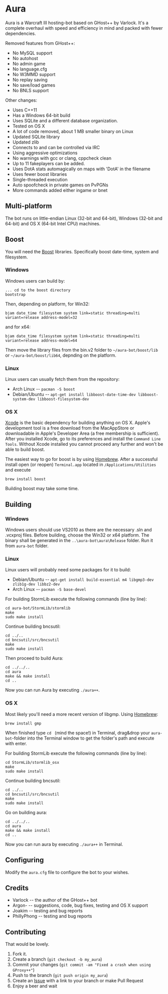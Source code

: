 Aura
====

Aura is a Warcraft III hosting-bot based on GHost++ by Varlock. It's a complete
overhaul with speed and efficiency in mind and packed with fewer dependencies.

Removed features from GHost++:
* No MySQL support
* No autohost
* No admin game
* No language.cfg
* No W3MMD support
* No replay saving
* No save/load games
* No BNLS support

Other changes:
* Uses C++11
* Has a Windows 64-bit build
* Uses SQLite and a different database organization.
* Tested on OS X
* A lot of code removed, about 1 MB smaller binary on Linux
* Updated SQLite library
* Updated zlib
* Connects to and can be controlled via IRC
* Using aggressive optimizations
* No warnings with gcc or clang, cppcheck clean
* Up to 11 fakeplayers can be added.
* Uses DotA stats automagically on maps with 'DotA' in the filename
* Uses fewer boost libraries
* Single-threaded execution
* Auto spoofcheck in private games on PvPGNs
* More commands added either ingame or bnet

Multi-platform
--------------

The bot runs on little-endian Linux (32-bit and 64-bit), Windows (32-bit and 64-bit) and OS X (64-bit Intel CPU) machines.

Boost
-----

You will need the [Boost](http://www.boost.org/users/download/) libraries. Specifically
boost date-time, system and filesystem.

### Windows

Windows users can build by:
	
	... cd to the boost directory
	bootstrap

Then, depending on platform, for Win32:

	bjam date_time filesystem system link=static threading=multi variant=release address-model=32

and for x64:

	bjam date_time filesystem system link=static threading=multi variant=release address-model=64
	
Then move the library files from the bin.v2 folder to `~/aura-bot/boost/lib` or `~/aura-bot/boost/lib64`, depnding on
the platform.

### Linux

Linux users can usually fetch them from the repository:

* Arch Linux -- `pacman -S boost`
* Debian/Ubuntu -- `apt-get install libboost-date-time-dev libboost-system-dev libboost-filesystem-dev`

### OS X

[Xcode](https://developer.apple.com/xcode/) is the basic dependency for building anything on OS X.
Apple's development tool is a free download from the MacAppStore or downloadable in Apple's Developer Area (a free membership is sufficient). After you installed Xcode, go to its preferences and install the `Command Line Tools`.
Without Xcode installed you cannot proceed any further and won't be able to build boost.

The easiest way to go for boost is by using [Homebrew](http://brew.sh/).
After a successful install open (or reopen) `Terminal.app` located in `/Applications/Utilities` and execute

	brew install boost
	
Building boost may take some time.

Building
--------

### Windows

Windows users should use VS2010 as there are the necessary .sln and .vcxproj files. Before
building, choose the Win32 or x64 platform. The binary shall be generated in the `..\aura-bot\aura\Release` folder.
Run it from `aura-bot` folder.

### Linux

Linux users will probably need some packages for it to build:

* Debian/Ubuntu -- `apt-get install build-essential m4 libgmp3-dev zlib1g-dev libbz2-dev`
* Arch Linux -- `pacman -S base-devel`

For building StormLib execute the following commands (line by line):	
	
	cd aura-bot/StormLib/stormlib
	make
	sudo make install

Continue building bncsutil:

	cd ../..
	cd bncsutil/src/bncsutil
	make
	sudo make install	
	
Then proceed to build Aura:

	cd ../../..
	cd aura
	make && make install
	cd ..
	
Now you can run Aura by executing `./aura++`.

### OS X

Most likely you'll need a more recent version of libgmp. Using [Homebrew](http://brew.sh/):

	brew install gmp
   
When finished type `cd ` (mind the space!) in Terminal, drag&drop your `aura-bot`-folder into the Terminal 
window to get the folder's path and execute with enter.

For building StormLib execute the following commands (line by line):

	cd StormLib/stormlib_osx
	make
	sudo make install
   
Continue building bncsutil:

	cd ../..
	cd bncsutil/src/bncsutil
	make
	sudo make install
   
Go on building aura:

	cd ../../..
	cd aura
	make && make install
	cd ..
   
Now you can run aura by executing `./aura++` in Terminal.

Configuring
-----------

Modify the `aura.cfg` file to configure the bot to your wishes.

Credits
-------

* Varlock -- the author of the GHost++ bot
* Argon- -- suggestions, code, bug fixes, testing and OS X support
* Joakim -- testing and bug reports
* PhillyPhong -- testing and bug reports

Contributing
------------

That would be lovely.

1. Fork it.
2. Create a branch (`git checkout -b my_aura`)
3. Commit your changes (`git commit -am "Fixed a crash when using GProxy++"`)
4. Push to the branch (`git push origin my_aura`)
5. Create an [Issue][1] with a link to your branch or make Pull Request
6. Enjoy a beer and wait

[1]: https://github.com/Josko/aura-bot/issues
